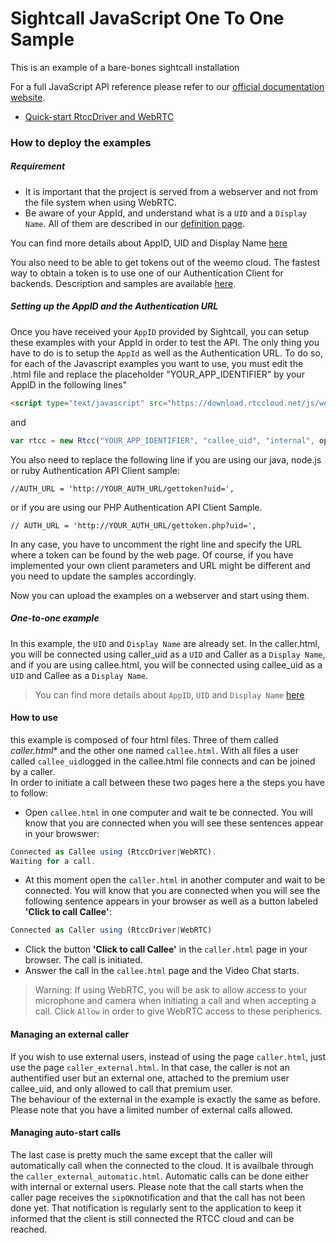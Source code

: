 # Sightcall JavaScript One To One Sample 


This is an example of a bare-bones sightcall installation

For a full JavaScript API reference please refer to our [official documentation website](https://docs.sightcall.com/GD/01_javascript/).

- [Quick-start RtccDriver and WebRTC](https://docs.sightcall.com/GD/01_javascript/01_jsquickstart.html)


### How to deploy the examples

##### Requirement

- It is important that the project is served from a webserver and not from the file system when using WebRTC.
- Be aware of your AppId, and understand what is a ```UID``` and a ```Display Name```. All of them are described in our [definition page](https://docs.sightcall.com/GD/06_definitions.html).

You can find more details about AppID, UID and Display Name [here](https://docs.sightcall.com/GD/01_javascript/01_jsquickstart.html)

You also need to be able to get tokens out of the weemo cloud. The fastest way to obtain a token is to use one of our Authentication Client for backends. Description and samples are available [here](https://docs.sightcall.com/GD/04_backend/).

##### Setting up the AppID and the Authentication URL

Once you have received your ```AppID``` provided by Sightcall, you can setup these examples with your AppId in order to test the API. The only thing you have to do is to setup the ```AppId``` as well as the Authentication URL.
To do so, for each of the Javascript examples you want to use, you must edit the .html file and
replace the placeholder "YOUR_APP_IDENTIFIER" by your AppID in the following lines"

```html
<script type="text/javascript" src="https://download.rtccloud.net/js/webappid/YOUR_APP_IDENTIFIER"></script>
```

and 

```JavaScript
var rtcc = new Rtcc("YOUR_APP_IDENTIFIER", "callee_uid", "internal", options);
```

You also need to replace the following line if you are using our java, node.js or ruby Authentication API Client sample:

```
//AUTH_URL = 'http://YOUR_AUTH_URL/gettoken?uid=',
```
 or if you are using our PHP Authentication API Client Sample.

```
// AUTH_URL = 'http://YOUR_AUTH_URL/gettoken.php?uid=',

```
In any case, you have to uncomment the right line and specify the URL where a token can be found by the web page.
Of course, if you have implemented your own client parameters and URL might be different and you need to update the samples accordingly.

Now you can upload the examples on a webserver and start using them.

##### One-to-one example

In this example, the ```UID``` and ```Display Name``` are already set. 
In the caller.html, you will be connected using caller_uid as a ```UID``` and  Caller as a ```Display Name```, and if you are using callee.html, you will be connected using callee_uid as a ```UID``` and Callee as a ```Display Name```.

>You can find more details about ```AppID```, ```UID``` and ```Display Name``` [here](https://docs.sightcall.com/GD/01_javascript/01_jsquickstart.html)


#### How to use  

this example is composed of four html files. Three of them called **caller*.html** and the other one named ```callee.html```. With all files a user called ```callee_uid```logged in the callee.html file connects and can be joined by a caller.  
In order to initiate a call between these two pages here a the steps you have to follow:

- Open ```callee.html``` in one computer and wait te be connected. You will know that you are connected when you will see these sentences appear in your browswer:

```JavaScript
Connected as Callee using (RtccDriver|WebRTC).
Waiting for a call.
```

- At this moment open the ```caller.html``` in another computer and wait  to be connected. You will know that you are connected when you will see the following sentence appears in your browser as well as a button labeled **'Click to call Callee'**:

```JavaScript
Connected as Caller using (RtccDriver|WebRTC)
```

- Click the button **'Click to call Callee'** in the ```caller.html``` page in your browser. The call is initiated.
- Answer the call in the ```callee.html``` page and the Video Chat starts.

>Warning: If using WebRTC, you will be ask to allow access to your microphone and camera when initiating a call and when accepting a call. Click ```Allow``` in order to give WebRTC access to these peripherics. 


#### Managing an external caller

If you wish to use external users, instead of using the page ```caller.html```, just use the page ```caller_external.html```. In that case, the caller is not an authentified user but an external one, attached to the premium user callee_uid, and only allowed to call that premium user.  
The behaviour of the external in the example is exactly the same as before. Please note that you have a limited number of external calls allowed.

#### Managing auto-start calls

The last case is pretty much the same except that the caller will automatically call when the connected to the cloud. It is availbale through the ```caller_external_automatic.html```. Automatic calls can be done either with internal or external users. Please note that the call starts when the caller page receives the ```sipOK```notification and that the call has not been done yet. That notification is regularly sent to the application to keep it informed that the client is still connected the RTCC cloud and can be reached.
